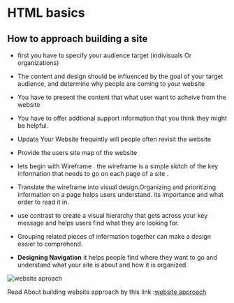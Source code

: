 # HTML basics

## How to approach building a site ##
- first you have to specify your audience target (indivisuals Or organizations)

- The content and design should be influenced by the goal of your target audience, and determine why people are coming to your website 

- You have to present the content that what user want to acheive from the website 

- You have to offer addtional support information that you think they might be helpful.

- Update Your Website frequintly will people often revisit the website 

- Provide the users site map of the website 

- lets begin with Wireframe . the wireframe is a simple skitch of the key information that needs to go on each page of a site . 

- Translate the wireframe into visual design.Organizing and prioritizing
information on a page helps users understand. its importance and what order to read it in.

- use contrast to create a visual hierarchy that gets
across your key message and helps users find what they are looking for.

- Grouping related pieces of information together can make a
design easier to comprehend.

- **Designing Navigation** it helps people find where they want to go and understand what your site is about and how it is organized.

![website aproach](https://lh4.googleusercontent.com/IdmaILjAaL5gfyOJWD0HXpLqtMr4xrncugB0GqHWrKjy2qa79mnCexVzOwRAYizKjicLEc3swG8i7RmSFqtf4QwzdxNUT8W67YeUGyN7kkpP_eE-wlpptvEpSKQz9baHVmKEAM_D)

Read About building website approach by this link :[website approach](https://books.google.co.in/books?id=aGjaBTbT0o0C)



